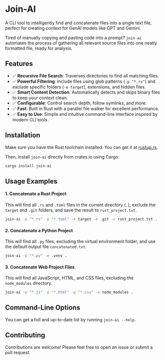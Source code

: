# Join-AI

A CLI tool to intelligently find and concatenate files into a single text file,
perfect for creating context for GenAI models like GPT and Gemini.

Tired of manually copying and pasting code into a prompt? `join-ai`
automates the process of gathering all relevant source files into one neatly
formatted file, ready for analysis.

## Features

- ✅ **Recursive File Search**: Traverses directories to find all matching
  files.
- ✅ **Powerful Filtering**: Include files using glob patterns (`-p "*.rs"`)
  and exclude specific folders (`-e target`), extensions, and hidden files.
- ✅ **Smart Content Detection**: Automatically detects and skips binary
  files to keep your context clean.
- ✅ **Configurable**: Control search depth, follow symlinks, and more.
- ✅ **Fast**: Built in Rust with a parallel file walker for excellent
  performance.
- ✅ **Easy to Use**: Simple and intuitive command-line interface inspired by
  modern CLI tools.

## Installation

Make sure you have the Rust toolchain installed. You can get it at
[rustup.rs](https://rustup.rs/).

Then, install `join-ai` directly from crates.io using Cargo:

```bash
cargo install join-ai
```

## Usage Examples

#### 1. Concatenate a Rust Project

This will find all `.rs` and `.toml` files in the current directory (`.`),
exclude the `target` and `.git` folders, and save the result to
`rust_project.txt`.

```bash
join-ai -p "*.rs" -p "*.toml" -e target -e .git -o rust_project.txt .
```

#### 2. Concatenate a Python Project

This will find all `.py` files, excluding the virtual environment folder, and
use the default output file `concatenated.txt`.

```bash
join-ai -p "*.py" -e .venv .
```

#### 3. Concatenate Web Project Files

This will find all JavaScript, HTML, and CSS files, excluding the
`node_modules` directory.

```bash
join-ai -p "*.js" -p "*.html" -p "*.css" -e node_modules .
```

## Command-Line Options

You can get a full and up-to-date list by running `join-ai --help`.

## Contributing

Contributions are welcome! Please feel free to open an issue or submit a pull
request.
